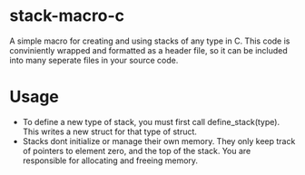 # stack-macro-c
 A simple macro for creating and using stacks of any type in C.
 This code is conviniently wrapped and formatted as a header file, so it can be included into many seperate files in your source code.

# Usage
 - To define a new type of stack, you must first call define_stack(type). This writes a new struct for that type of struct.
 - Stacks dont initialize or manage their own memory. They only keep track of pointers to element zero, and the top of the stack. You are responsible for allocating and freeing memory.
